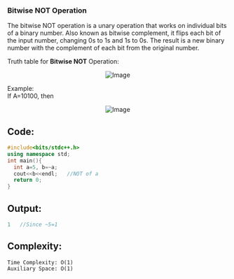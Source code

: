 ### Bitwise NOT Operation
The bitwise NOT operation is a unary operation that works on individual bits of a binary number. 
Also known as bitwise complement, it flips each bit of the input number, changing 0s to 1s and 1s to 0s. The result is a new binary number with the complement of each bit from the original number.

Truth table for **Bitwise NOT** Operation: <br>
<p align="center">
  <img src="https://github.com/Ashutosh0120/dsa_competitive-coding-GSSOC-2023/assets/24804042/ebde6110-7050-4b19-89b5-6484103fa633" alt="Image">
</p>

Example: <br>
If A=10100, then
<p align="center">
  <img src="https://github.com/Ashutosh0120/dsa_competitive-coding-GSSOC-2023/assets/24804042/64fbf3b2-e1e6-43b2-987b-97ac591f8d9a" alt="Image">
</p>

## Code:
```cpp
#include<bits/stdc++.h>
using namespace std;
int main(){
  int a=5, b=~a;
  cout<<b<<endl;   //NOT of a
  return 0;
}
```
## Output:
```cpp
1   //Since ~5=1
```
## Complexity:
```
Time Complexity: O(1)                                                            
Auxiliary Space: O(1)
```
